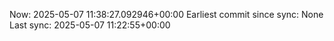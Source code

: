 Now: 2025-05-07 11:38:27.092946+00:00 Earliest commit since sync: None Last sync: 2025-05-07 11:22:55+00:00
